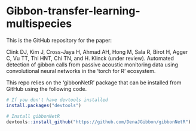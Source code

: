
<!-- README.md is generated from README.Rmd. Please edit that file -->

# Gibbon-transfer-learning-multispecies

<!-- badges: start -->
<!-- badges: end -->

This is the GitHub repository for the paper:

Clink DJ, Kim J, Cross-Jaya H, Ahmad AH, Hong M, Sala R, Birot H, Agger
C, Vu TT, Thi HNT, Chi TN, and H. Klinck (under review). Automated
detection of gibbon calls from passive acoustic monitoring data using
convolutional neural networks in the ‘torch for R’ ecosystem.

This repo relies on the ‘gibbonNetR’ package that can be installed from
GitHub using the following code.

``` r
# If you don't have devtools installed
install.packages("devtools")

# Install gibbonNetR
devtools::install_github("https://github.com/DenaJGibbon/gibbonNetR")
```
